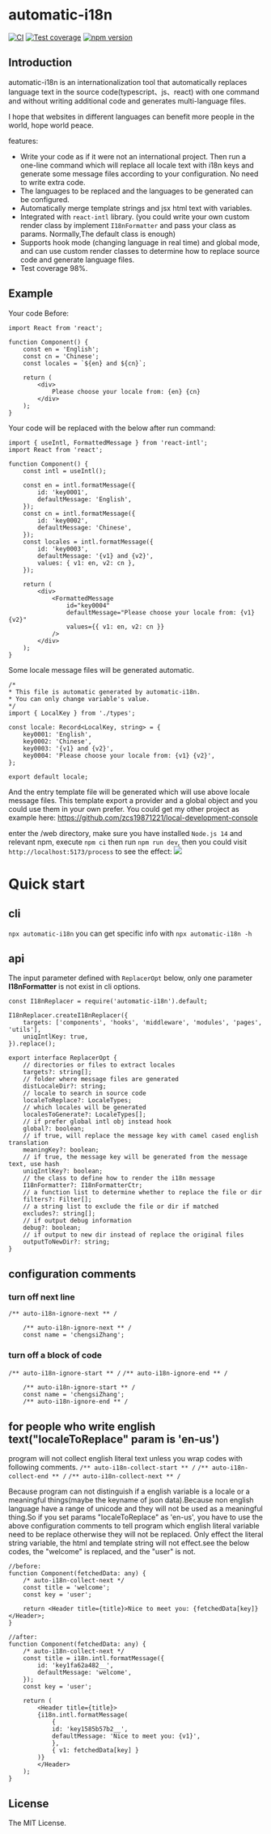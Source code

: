# automatic-i18n

[![CI](./assets/badge.svg)](https://github.com/zcs19871221/automatic-i18n/actions/workflows/npm-publish.yml)
[![Test coverage](https://img.shields.io/coverallsCoverage/github/zcs19871221/automatic-i18n)](https://coveralls.io/github/zcs19871221/automatic-i18n)
[![npm version](https://img.shields.io/npm/v/automatic-i18n?style=flat-square)](https://www.npmjs.com/package/automatic-i18n)

## Introduction

automatic-i18n is an internationalization tool that automatically replaces language text in the source code(typescript、js、react) with one command and without writing additional code and generates multi-language files.

I hope that websites in different languages ​​can benefit more people in the world, hope world peace.

features:

- Write your code as if it were not an international project. Then run a one-line command which will replace all locale text with i18n keys and generate some message files according to your configuration. No need to write extra code.
- The languages ​​to be replaced and the languages ​​to be generated can be configured.
- Automatically merge template strings and jsx html text with variables.
- Integrated with `react-intl` library. (you could write your own custom render class by implement `I18nFormatter` and pass your class as params. Normally,The default class is enough)
- Supports hook mode (changing language in real time) and global mode, and can use custom render classes to determine how to replace source code and generate language files.
- Test coverage 98%.

## Example

Your code Before:

    import React from 'react';

    function Component() {
        const en = 'English';
        const cn = 'Chinese';
        const locales = `${en} and ${cn}`;

        return (
            <div>
                Please choose your locale from: {en} {cn}
            </div>
        );
    }

Your code will be replaced with the below after run command:

    import { useIntl, FormattedMessage } from 'react-intl';
    import React from 'react';

    function Component() {
        const intl = useIntl();

        const en = intl.formatMessage({
            id: 'key0001',
            defaultMessage: 'English',
        });
        const cn = intl.formatMessage({
            id: 'key0002',
            defaultMessage: 'Chinese',
        });
        const locales = intl.formatMessage({
            id: 'key0003',
            defaultMessage: '{v1} and {v2}',
            values: { v1: en, v2: cn },
        });

        return (
            <div>
                <FormattedMessage
                    id="key0004"
                    defaultMessage="Please choose your locale from: {v1} {v2}"
                    values={{ v1: en, v2: cn }}
                />
            </div>
        );
    }

Some locale message files will be generated automatic.

    /*
    * This file is automatic generated by automatic-i18n.
    * You can only change variable's value.
    */
    import { LocalKey } from './types';

    const locale: Record<LocalKey, string> = {
        key0001: 'English',
        key0002: 'Chinese',
        key0003: '{v1} and {v2}',
        key0004: 'Please choose your locale from: {v1} {v2}',
    };

    export default locale;

And the entry template file will be generated which will use above locale message files. This template export a provider and a global object and you could use them in your own prefer.
You could get my other project as example here: https://github.com/zcs19871221/local-development-console

enter the /web directory, make sure you have installed `Node.js 14` and relevant npm, execute `npm ci` then run `npm run dev`, then you could visit `http://localhost:5173/process` to see the effect:
![](./image.png)

# Quick start

## cli

`npx automatic-i18n`
you can get specific info with `npx automatic-i18n -h`

## api

The input parameter defined with `ReplacerOpt` below, only one parameter **I18nFormatter** is not exist in cli options.

    const I18nReplacer = require('automatic-i18n').default;

    I18nReplacer.createI18nReplacer({
        targets: ['components', 'hooks', 'middleware', 'modules', 'pages', 'utils'],
        uniqIntlKey: true,
    }).replace();

    export interface ReplacerOpt {
        // directories or files to extract locales
        targets?: string[];
        // folder where message files are generated
        distLocaleDir?: string;
        // locale to search in source code
        localeToReplace?: LocaleTypes;
        // which locales will be generated
        localesToGenerate?: LocaleTypes[];
        // if prefer global intl obj instead hook
        global?: boolean;
        // if true, will replace the message key with camel cased english translation
        meaningKey?: boolean;
        // if true, the message key will be generated from the message text, use hash
        uniqIntlKey?: boolean;
        // the class to define how to render the i18n message
        I18nFormatter?: I18nFormatterCtr;
        // a function list to determine whether to replace the file or dir
        filters?: Filter[];
        // a string list to exclude the file or dir if matched
        excludes?: string[];
        // if output debug information
        debug?: boolean;
        // if output to new dir instead of replace the original files
        outputToNewDir?: string;
    }

## configuration comments

### turn off next line

`/** auto-i18n-ignore-next ** /`

        /** auto-i18n-ignore-next ** /
        const name = 'chengsiZhang';

### turn off a block of code

`/** auto-i18n-ignore-start ** /`
`/** auto-i18n-ignore-end ** /`

        /** auto-i18n-ignore-start ** /
        const name = 'chengsiZhang';
        /** auto-i18n-ignore-end ** /

## for people who write english text("localeToReplace" param is 'en-us')

program will not collect english literal text unless you wrap codes with following comments.
`/** auto-i18n-collect-start ** /`
`/** auto-i18n-collect-end ** /`
`/** auto-i18n-collect-next ** /`

Because program can not distinguish if a english variable is a locale or a meaningful things(maybe the keyname of json data).Because non english language have a range of unicode and they will not be used as a meaningful thing.So if you set params "localeToReplace" as 'en-us', you have to use the above configuration comments to tell program which english literal variable need to be replace otherwise they will not be replaced. Only effect the literal string variable, the html and template string will not effect.see the below codes, the "welcome" is replaced, and the "user" is not.

    //before:
    function Component(fetchedData: any) {
        /* auto-i18n-collect-next */
        const title = 'welcome';
        const key = 'user';

        return <Header title={title}>Nice to meet you: {fetchedData[key]}</Header>;
    }

    //after:
    function Component(fetchedData: any) {
        /* auto-i18n-collect-next */
        const title = i18n.intl.formatMessage({
            id: 'key1fa62a482__',
            defaultMessage: 'welcome',
        });
        const key = 'user';

        return (
            <Header title={title}>
            {i18n.intl.formatMessage(
                {
                id: 'key1585b57b2__',
                defaultMessage: 'Nice to meet you: {v1}',
                },
                { v1: fetchedData[key] }
            )}
            </Header>
        );
    }

## License

The MIT License.
